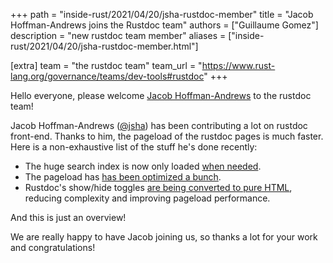 +++
path = "inside-rust/2021/04/20/jsha-rustdoc-member"
title = "Jacob Hoffman-Andrews joins the Rustdoc team"
authors = ["Guillaume Gomez"]
description = "new rustdoc team member"
aliases = ["inside-rust/2021/04/20/jsha-rustdoc-member.html"]

[extra]
team = "the rustdoc team"
team_url = "https://www.rust-lang.org/governance/teams/dev-tools#rustdoc"
+++

Hello everyone, please welcome [Jacob Hoffman-Andrews][@jsha] to the rustdoc team!

Jacob Hoffman-Andrews ([@jsha]) has been contributing a lot on rustdoc front-end. Thanks to him, the pageload of the rustdoc pages is much faster. Here is a non-exhaustive list of the stuff he's done recently:

 * The huge search index is now only loaded [when needed](https://github.com/rust-lang/rust/pull/82310).
 * The pageload has [has been optimized a bunch](https://github.com/rust-lang/rust/pull/82315).
 * Rustdoc's show/hide toggles [are being converted to pure HTML](https://github.com/rust-lang/rust/issues/83332), reducing complexity and improving pageload performance.

And this is just an overview!

We are really happy to have Jacob joining us, so thanks a lot for your work and congratulations!

[@jsha]: https://github.com/jsha
